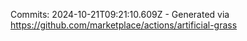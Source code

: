 Commits: 2024-10-21T09:21:10.609Z - Generated via https://github.com/marketplace/actions/artificial-grass
<br>
